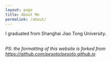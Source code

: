 ```yaml
---
layout: page
title: About Me
permalink: /about/
---
```

I graduated from Shanghai Jiao Tong University.
<br><br>

<i>PS: the formatting of this website is forked from <a href="https://github.com/pesoto/pesoto.github.io" target="_self">https://github.com/pesoto/pesoto.github.io</a> </i>
</div>
<br>
